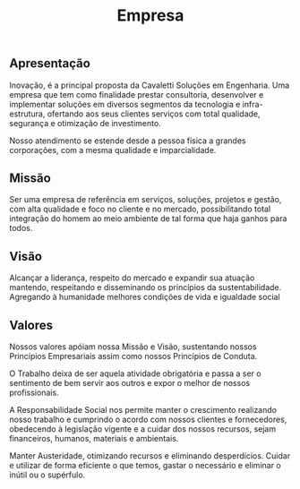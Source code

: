 ﻿---
layout: default
title: Empresa
permalink: /1-Empresa/
---

## Apresentação

Inovação, é a principal proposta da Cavaletti Soluções em Engenharia. Uma empresa que tem como finalidade prestar consultoria, desenvolver e implementar soluções em diversos segmentos da tecnologia e infra-estrutura, ofertando aos seus clientes serviços com total qualidade, segurança e otimização de investimento.

Nosso atendimento se estende desde a pessoa física a grandes corporações, com a mesma qualidade e imparcialidade.

## Missão

Ser uma empresa de referência em serviços, soluções, projetos e gestão, com alta qualidade e foco no cliente e no mercado, possibilitando total integração do homem ao meio ambiente de tal forma que haja ganhos para todos.

## Visão

Alcançar a liderança, respeito do mercado e expandir sua atuação mantendo, respeitando e disseminando os princípios da sustentabilidade. Agregando à humanidade melhores condições de vida e igualdade social

## Valores

Nossos valores apóiam nossa Missão e Visão, sustentando nossos Princípios Empresariais assim como nossos Princípios de Conduta.

O Trabalho deixa de ser aquela atividade obrigatória e passa a ser o sentimento de bem servir aos outros e expor o melhor de nossos profissionais.

A Responsabilidade Social nos permite manter o crescimento realizando nosso trabalho e cumprindo o acordo com nossos clientes e fornecedores, obedecendo à legislação vigente e a cuidar dos nossos recursos, sejam financeiros, humanos, materiais e ambientais.

Manter Austeridade, otimizando recursos e eliminando desperdícios. Cuidar e utilizar de forma eficiente o que temos, gastar o necessário e eliminar o inútil ou o supérfulo.


